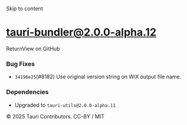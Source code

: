 Skip to content
# tauri-bundler@2.0.0-alpha.12
ReturnView on GitHub
### Bug Fixes
  * `34196e25`(#8182) Use original version string on WiX output file name.


### Dependencies
  * Upgraded to `tauri-utils@2.0.0-alpha.11`


© 2025 Tauri Contributors. CC-BY / MIT
